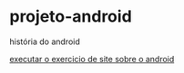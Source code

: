 # projeto-android
história do android

<a href="http://luizacaceres.github.io/projeto-android/index.html">executar o exercicio de site sobre o android</a>